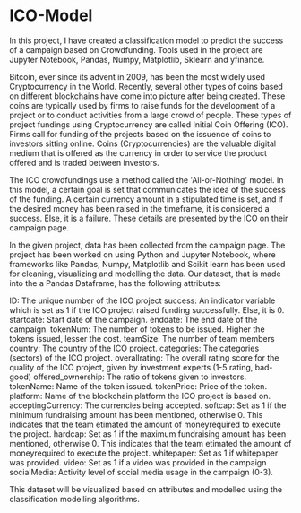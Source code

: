 # ICO-Model
In this project, I have created a classification model to predict the success of a campaign based on Crowdfunding. Tools used in the project are Jupyter Notebook, Pandas, Numpy, Matplotlib, Sklearn and yfinance. 

Bitcoin, ever since its advent in 2009, has been the most widely used Cryptocurrency in the World. Recently, several other types of coins based on different blockchains have come into picture after being created. These coins are typically used by firms to raise funds for the development of a project or to conduct activities from a large crowd of people. These types of project fundings using Cryptocurrency are called Initial Coin Offering (ICO). Firms call for funding of the projects based on the issuence of coins to investors sitting online. Coins (Cryptocurrencies) are the valuable digital medium that is offered as the currency in order to service the product offered and is traded between investors.

The ICO crowdfundings use a method called the 'All-or-Nothing' model. In this model, a certain goal is set that communicates the idea of the success of the funding. A certain currency amount in a stipulated time is set, and if the desired money has been raised in the timeframe, it is considered a success. Else, it is a failure. These details are presented by the ICO on their campaign page.

In the given project, data has been collected from the campaign page. The project has been worked on using Python and Jupyter Notebook, where frameworks like Pandas, Numpy, Matplotlib and Scikit learn has been used for cleaning, visualizing and modelling the data. Our dataset, that is made into the a Pandas Dataframe, has the following attributes:

ID: The unique number of the ICO project
success: An indicator variable which is set as 1 if the ICO project raised funding successfully. Else, it is 0.
startdate: Start date of the campaign.
enddate: The end date of the campaign.
tokenNum: The number of tokens to be issued. Higher the tokens issued, lesser the cost.
teamSize: The number of team members
country: The country of the ICO project.
categories: The categories (sectors) of the ICO project.
overallrating: The overall rating score for the quality of the ICO project, given by investment experts (1-5 rating, bad-good)
offered_ownership: The ratio of tokens given to investors.
tokenName: Name of the token issued.
tokenPrice: Price of the token.
platform: Name of the blockchain platform the ICO project is based on.
acceptingCurrency: The currencies being accepted.
softcap: Set as 1 if the minimum fundraising amount has been mentioned, otherwise 0. This indicates that the team etimated the amount of moneyrequired to execute the project.
hardcap: Set as 1 if the maximum fundraising amount has been mentioned, otherwise 0. This indicates that the team etimated the amount of moneyrequired to execute the project.
whitepaper: Set as 1 if whitepaper was provided.
video: Set as 1 if a video was provided in the campaign
socialMedia: Activity level of social media usage in the campaign (0-3).

This dataset will be visualized based on attributes and modelled using the classification modelling algorithms.
